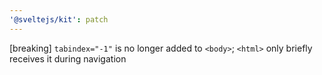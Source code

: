 ```yaml
---
'@sveltejs/kit': patch
---
```


[breaking] `tabindex="-1"` is no longer added to `<body>`; `<html>` only briefly receives it during navigation
